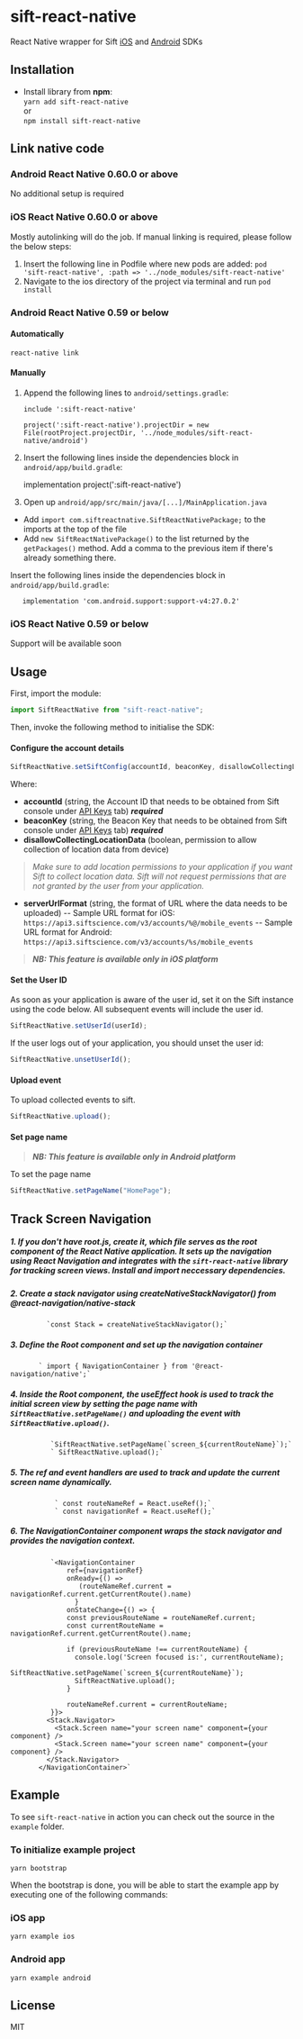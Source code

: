 ﻿


# sift-react-native

React Native wrapper for Sift  [iOS](https://github.com/SiftScience/sift-ios) and [Android](https://github.com/SiftScience/sift-android) SDKs

## Installation

 - Install library from **npm**:  
          `yarn add sift-react-native`  
          or  
          `npm install sift-react-native`  

## Link native code 

### Android React Native 0.60.0 or above
No additional setup is required

### iOS React Native 0.60.0 or above

Mostly autolinking will do the job. If manual linking is required, please follow the below steps:
1.  Insert the following line in Podfile where new pods are added:
`pod 'sift-react-native', :path => '../node_modules/sift-react-native'`
2.  Navigate to the ios directory of the project via terminal and run  `pod install`

### Android React Native 0.59 or below
#### Automatically
`react-native link`

#### Manually
1.  Append the following lines to  `android/settings.gradle`:
    
    `include ':sift-react-native'`
    
    `project(':sift-react-native').projectDir = new File(rootProject.projectDir, '../node_modules/sift-react-native/android')`
    
2.  Insert the following lines inside the dependencies block in  `android/app/build.gradle`:
    
    implementation project(':sift-react-native')
    
3.  Open up  `android/app/src/main/java/[...]/MainApplication.java`
    

-   Add  `import com.siftreactnative.SiftReactNativePackage;`  to the imports at the top of the file
-   Add  `new SiftReactNativePackage()`  to the list returned by the  `getPackages()`  method. Add a comma to the previous item if there's already something there.


Insert the following lines inside the dependencies block in 
   `android/app/build.gradle`:
       
       implementation 'com.android.support:support-v4:27.0.2'

### iOS React Native 0.59 or below
Support will be available soon    

## Usage
First, import the module:
```js
import SiftReactNative from "sift-react-native";
```
Then, invoke the following method to initialise the SDK:
#### Configure the account details
```js
SiftReactNative.setSiftConfig(accountId, beaconKey, disallowCollectingLocationData, serverUrlFormat);
```
Where:
- **accountId** (string, the Account ID that needs to be obtained from Sift console under [API Keys](https://console.sift.com/developer/api-keys) tab) **_required_**
- **beaconKey** (string, the Beacon Key that needs to be obtained from Sift console under [API Keys](https://console.sift.com/developer/api-keys) tab) **_required_**
- **disallowCollectingLocationData** (boolean, permission to allow collection of location data from device)
> _Make sure to add location permissions to your application if you want Sift to collect location data.
Sift will not request permissions that are not granted by the user from your application._
- **serverUrlFormat** (string, the format of URL where the data needs to be uploaded)
-- Sample URL format for iOS: `https://api3.siftscience.com/v3/accounts/%@/mobile_events`
-- Sample URL format for Android: `https://api3.siftscience.com/v3/accounts/%s/mobile_events`
> **_NB: This feature is available only in iOS platform_**
#### Set the User ID
As soon as your application is aware of the user id, set it on the Sift instance using the code below. All subsequent events will include the user id.
```js
SiftReactNative.setUserId(userId);
```
If the user logs out of your application, you should unset the user id:
```js    
SiftReactNative.unsetUserId();
```
#### Upload event 
To upload collected events to sift.
```js
SiftReactNative.upload();
```
#### Set page name 
>**_NB: This feature is available only in Android platform_**

To set the page name
```js
SiftReactNative.setPageName("HomePage");
```
## Track Screen Navigation 

##### 1.  If you don't have root.js, create it, which file serves as the root component of the React Native application. It sets up the navigation using React Navigation and  integrates with the `sift-react-native` library for tracking screen views. Install and import neccessary dependencies.

##### 2.   Create a stack navigator using createNativeStackNavigator() from @react-navigation/native-stack
             `const Stack = createNativeStackNavigator();`
             
##### 3.   Define the Root component and set up the navigation container
           ` import { NavigationContainer } from '@react-navigation/native';`
           
##### 4.   Inside the Root component, the useEffect hook is used to track the initial screen view by setting the page name with  `SiftReactNative.setPageName()` and uploading the event with `SiftReactNative.upload()`.
              `SiftReactNative.setPageName(`screen_${currentRouteName}`);`
              ` SiftReactNative.upload();`

##### 5.   The ref and event handlers are used to track and update the current screen name dynamically.
               ` const routeNameRef = React.useRef();`
               ` const navigationRef = React.useRef();`
            
##### 6.   The NavigationContainer component wraps the stack navigator and provides the navigation context.
              `<NavigationContainer
                  ref={navigationRef}
                  onReady={() =>
                     (routeNameRef.current = navigationRef.current.getCurrentRoute().name)
                    }
                  onStateChange={() => {
                  const previousRouteName = routeNameRef.current;
                  const currentRouteName = navigationRef.current.getCurrentRoute().name;

                  if (previousRouteName !== currentRouteName) {
                    console.log('Screen focused is:', currentRouteName);
                    SiftReactNative.setPageName(`screen_${currentRouteName}`);
                    SiftReactNative.upload();
                  }

                  routeNameRef.current = currentRouteName;
              }}>
             <Stack.Navigator>
               <Stack.Screen name="your screen name" component={your component} />
               <Stack.Screen name="your screen name" component={your component} />
             </Stack.Navigator>
           </NavigationContainer>`


## Example

To see `sift-react-native` in action you can check out the source in the `example` folder.

### To initialize example project

    yarn bootstrap

When the bootstrap is done, you will be able to start the example app by executing one of the following commands:
### iOS app

    yarn example ios

### Android app

    yarn example android

## License

MIT

